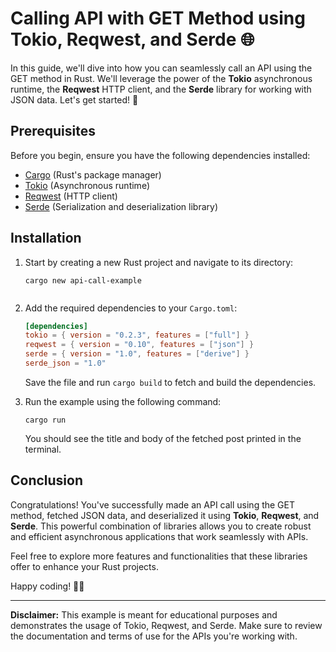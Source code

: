 # Calling API with GET Method using Tokio, Reqwest, and Serde 🌐

In this guide, we'll dive into how you can seamlessly call an API using the GET method in Rust. We'll leverage the power of the **Tokio** asynchronous runtime, the **Reqwest** HTTP client, and the **Serde** library for working with JSON data. Let's get started! 🚀

## Prerequisites

Before you begin, ensure you have the following dependencies installed:

- [Cargo](https://doc.rust-lang.org/cargo/) (Rust's package manager)
- [Tokio](https://tokio.rs/) (Asynchronous runtime)
- [Reqwest](https://docs.rs/reqwest/) (HTTP client)
- [Serde](https://serde.rs/) (Serialization and deserialization library)

## Installation

1. Start by creating a new Rust project and navigate to its directory:
   ```
   cargo new api-call-example
  
   ```

2. Add the required dependencies to your `Cargo.toml`:

   ```toml
   [dependencies]
   tokio = { version = "0.2.3", features = ["full"] }
   reqwest = { version = "0.10", features = ["json"] }
   serde = { version = "1.0", features = ["derive"] }
   serde_json = "1.0"
   ```

   Save the file and run `cargo build` to fetch and build the dependencies.



3. Run the example using the following command:

   ```
   cargo run
   ```

   You should see the title and body of the fetched post printed in the terminal.

## Conclusion

Congratulations! You've successfully made an API call using the GET method, fetched JSON data, and deserialized it using **Tokio**, **Reqwest**, and **Serde**. This powerful combination of libraries allows you to create robust and efficient asynchronous applications that work seamlessly with APIs.

Feel free to explore more features and functionalities that these libraries offer to enhance your Rust projects.

Happy coding! 🦀🌐

---

**Disclaimer:** This example is meant for educational purposes and demonstrates the usage of Tokio, Reqwest, and Serde. Make sure to review the documentation and terms of use for the APIs you're working with.
